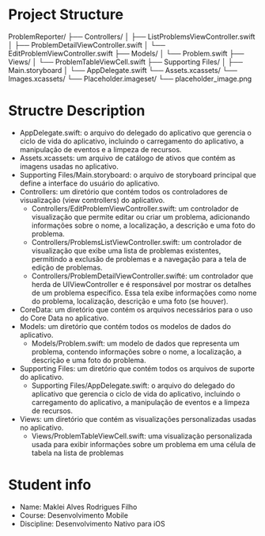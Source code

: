# Project Structure
ProblemReporter/
├── Controllers/
│   ├── ListProblemsViewController.swift
│   ├── ProblemDetailViewController.swift
│   └── EditProblemViewController.swift
├── Models/
│   └── Problem.swift
├── Views/
│   └── ProblemTableViewCell.swift
├── Supporting Files/
│   ├── Main.storyboard
│   └── AppDelegate.swift
└── Assets.xcassets/
    └── Images.xcassets/
        └── Placeholder.imageset/
            └── placeholder_image.png



# Structre Description
- AppDelegate.swift: o arquivo do delegado do aplicativo que gerencia o ciclo de vida do aplicativo, incluindo o carregamento do aplicativo, a manipulação de eventos e a limpeza de recursos.
- Assets.xcassets: um arquivo de catálogo de ativos que contém as imagens usadas no aplicativo.
- Supporting Files/Main.storyboard: o arquivo de storyboard principal que define a interface do usuário do aplicativo.
- Controllers: um diretório que contém todos os controladores de visualização (view controllers) do aplicativo.
    - Controllers/EditProblemViewController.swift: um controlador de visualização que permite editar ou criar um problema, adicionando informações sobre o nome, a localização, a descrição e uma foto do problema.
    - Controllers/ProblemsListViewController.swift: um controlador de visualização que exibe uma lista de problemas existentes, permitindo a exclusão de problemas e a navegação para a tela de edição de problemas.
    - Controllers/ProblemDetailViewController.swifté:  um controlador que herda de UIViewController e é responsável por mostrar os detalhes de um problema específico. Essa tela exibe informações como nome do problema, localização, descrição e uma foto (se houver).
- CoreData: um diretório que contém os arquivos necessários para o uso do Core Data no aplicativo.
- Models: um diretório que contém todos os modelos de dados do aplicativo.
    - Models/Problem.swift: um modelo de dados que representa um problema, contendo informações sobre o nome, a localização, a descrição e uma foto do problema.
- Supporting Files: um diretório que contém todos os arquivos de suporte do aplicativo.
    - Supporting Files/AppDelegate.swift: o arquivo do delegado do aplicativo que gerencia o ciclo de vida do aplicativo, incluindo o carregamento do aplicativo, a manipulação de eventos e a limpeza de recursos.
- Views: um diretório que contém as visualizações personalizadas usadas no aplicativo.
    - Views/ProblemTableViewCell.swift: uma visualização personalizada usada para exibir informações sobre um problema em uma célula de tabela na lista de problemas

# Student info
- Name: Maklei Alves Rodrigues Filho
- Course: Desenvolvimento Mobile
- Discipline: Desenvolvimento Nativo para iOS